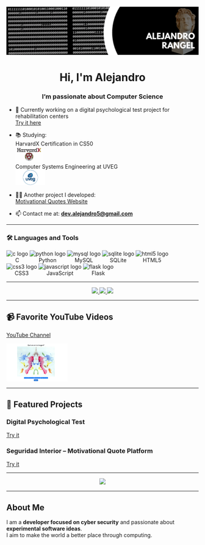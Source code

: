 [![Header](fondo_dev.png "Header")](https://www.youtube.com/@palabraconexavirtual9758)

<!-- Generated with https://rahuldkjain.github.io/gh-profile-readme-generator/ -->

<h1 align="center">Hi, I'm Alejandro</h1>
<h3 align="center">I’m passionate about Computer Science</h3>

- 🔭 Currently working on a digital psychological test project for rehabilitation centers  
  [Try it here](https://al-iskander2.github.io/Test-Psicologico/)

- 📚 Studying:  
  HarvardX Certification in CS50  
  <img src="HarvardX.jpg" height="40" alt="Harvard logo" />  
  Computer Systems Engineering at UVEG  
  <img src="UVEG.jpg" height="40" alt="UVEG logo" />

- 👨‍💻 Another project I developed:  
  [Motivational Quotes Website](https://al-iskander2.github.io/Seguridad-interior-Jane/)

- 📫 Contact me at: **dev.alejandro5@gmail.com**

---

### 🛠 Languages and Tools

<div align="left">
  <div style="display: inline-block; text-align: center;">
    <img src="https://cdn.jsdelivr.net/gh/devicons/devicon/icons/c/c-original.svg" height="40" alt="c logo" />
    <br />C
  </div>
  <div style="display: inline-block; text-align: center;">
    <img src="https://cdn.jsdelivr.net/gh/devicons/devicon/icons/python/python-original.svg" height="40" alt="python logo" />
    <br />Python
  </div>
  <div style="display: inline-block; text-align: center;">
    <img src="https://cdn.jsdelivr.net/gh/devicons/devicon/icons/mysql/mysql-original.svg" height="40" alt="mysql logo" />
    <br />MySQL
  </div>
  <div style="display: inline-block; text-align: center;">
    <img src="https://cdn.jsdelivr.net/gh/devicons/devicon/icons/sqlite/sqlite-original.svg" height="40" alt="sqlite logo" />
    <br />SQLite
  </div>
  <div style="display: inline-block; text-align: center;">
    <img src="https://cdn.jsdelivr.net/gh/devicons/devicon/icons/html5/html5-original.svg" height="40" alt="html5 logo" />
    <br />HTML5
  </div>
  <div style="display: inline-block; text-align: center;">
    <img src="https://cdn.jsdelivr.net/gh/devicons/devicon/icons/css3/css3-original.svg" height="40" alt="css3 logo" />
    <br />CSS3
  </div>
  <div style="display: inline-block; text-align: center;">
    <img src="https://cdn.jsdelivr.net/gh/devicons/devicon/icons/javascript/javascript-original.svg" height="40" alt="javascript logo" />
    <br />JavaScript
  </div>
  <div style="display: inline-block; text-align: center;">
    <img src="https://cdn.jsdelivr.net/gh/devicons/devicon/icons/flask/flask-original.svg" height="40" alt="flask logo" />
    <br />Flask
  </div>
</div>

---

<div align="center">
  <a href="https://www.linkedin.com/in/alejandro-rangel-62457815b/" target="_blank">
    <img src="https://img.shields.io/static/v1?message=LinkedIn&logo=linkedin&label=&color=0077B5&logoColor=white&labelColor=&style=for-the-badge" height="25" />
  </a>
  <a href="https://youtu.be/PjCA7G7hTuA" target="_blank">
    <img src="https://img.shields.io/static/v1?message=YouTube&logo=youtube&label=&color=FF0000&logoColor=white&labelColor=&style=for-the-badge" height="25" />
  </a>
  <a href="mailto:dev.alejandro5@gmail.com">
    <img src="https://img.shields.io/static/v1?message=Email&logo=gmail&label=&color=D14836&logoColor=white&labelColor=&style=for-the-badge" height="25" />
  </a>
</div>

---

## 📹 Favorite YouTube Videos  
[YouTube Channel](https://www.youtube.com/@palabraconexavirtual9758)

<a href="https://www.youtube.com/watch?v=PjCA7G7hTuA&t=64s&ab_channel=PalabraConexaVirtual" target="_blank">
  <img width="32%" src="miniatura.png" />
</a>

---

## 🧠 Featured Projects

### Digital Psychological Test  
[Try it](https://al-iskander2.github.io/Test-Psicologico/)

### Seguridad Interior – Motivational Quote Platform  
[Try it](https://al-iskander2.github.io/Seguridad-interior-Jane/)

---

<div align="center">
  <img src="https://visitor-badge.laobi.icu/badge?page_id=Al-iskander2.Al-iskander2" />
</div>

---

## About Me

I am a **developer focused on cyber security** and passionate about **experimental software ideas**.  
I aim to make the world a better place through computing.

